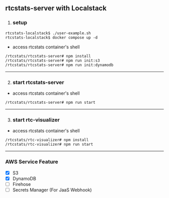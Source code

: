 ## rtcstats-server with Localstack


1. ### setup
```shell
rtcstats-localstack$ ./user-example.sh
rtcstats-localstack$ docker compose up -d
```

- access rtcstats container's shell
```shell
/rtcstats/rtcstats-server# npm install
/rtcstats/rtcstats-server# npm run init:s3
/rtcstats/rtcstats-server# npm run init:dynamodb
```
---

2. ### start rtcstats-server
- access rtcstats container's shell
```shell
/rtcstats/rtcstats-server# npm run start
```

---
3. ### start rtc-visualizer
- access rtcstats container's shell
```shell
/rtcstats/rtc-visualizer# npm install
/rtcstats/rtc-visualizer# npm run start
```

---
### AWS Service Feature
- [x] S3
- [x] DynamoDB
- [ ] Firehose
- [ ] Secrets Manager (For JaaS Webhook)